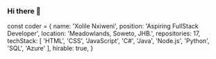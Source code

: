 ### Hi there 👋

const coder = {
  name: 'Xolile Nxiweni',
  position: 'Aspiring FullStack Developer',
  location: 'Meadowlands, Soweto, JHB.',
  repositories: 17,
  techStack: [
    'HTML', 'CSS', 'JavaScript', 'C#', 'Java', 'Node.js', 'Python', 'SQL', 'Azure'
  ],
  hirable: true,
}

